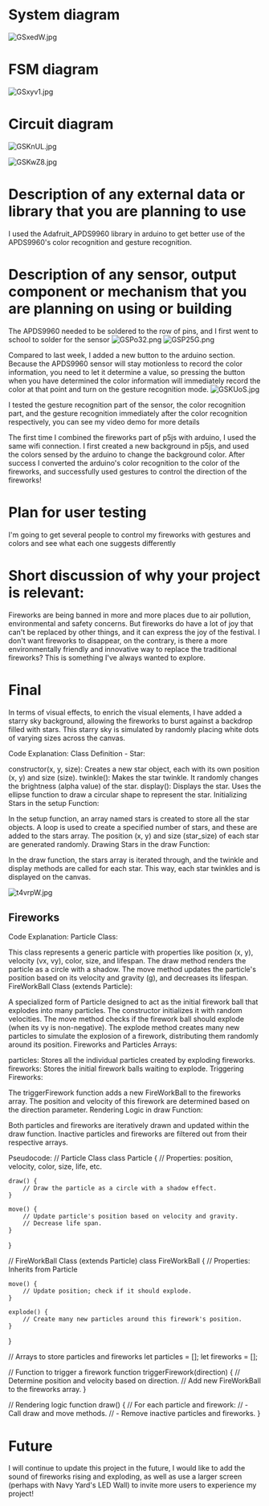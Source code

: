 # System diagram
![GSxedW.jpg](https://imgpile.com/images/GSxedW.jpg)

# FSM diagram
![GSxyv1.jpg](https://imgpile.com/images/GSxyv1.jpg)

# Circuit diagram
![GSKnUL.jpg](https://imgpile.com/images/GSKnUL.jpg)

![GSKwZ8.jpg](https://imgpile.com/images/GSKwZ8.jpg)

# Description of any external data or library that you are planning to use
I used the Adafruit_APDS9960 library in arduino to get better use of the APDS9960's color recognition and gesture recognition.

# Description of any sensor, output component or mechanism that you are planning on using or building
The APDS9960 needed to be soldered to the row of pins, and I first went to school to solder for the sensor
![GSPo32.png](https://imgpile.com/images/GSPo32.png)
![GSP25G.png](https://imgpile.com/images/GSP25G.png)


Compared to last week, I added a new button to the arduino section. Because the APDS9960 sensor will stay motionless to record the color information, you need to let it determine a value, so pressing the button when you have determined the color information will immediately record the color at that point and turn on the gesture recognition mode.
![GSKUoS.jpg](https://imgpile.com/images/GSKUoS.jpg)

I tested the gesture recognition part of the sensor, the color recognition part, and the gesture recognition immediately after the color recognition respectively, you can see my video demo for more details

The first time I combined the fireworks part of p5js with arduino, I used the same wifi connection. I first created a new background in p5js, and used the colors sensed by the arduino to change the background color. After success I converted the arduino's color recognition to the color of the fireworks, and successfully used gestures to control the direction of the fireworks!

# Plan for user testing
I'm going to get several people to control my fireworks with gestures and colors and see what each one suggests differently

# Short discussion of why your project is relevant:
Fireworks are being banned in more and more places due to air pollution, environmental and safety concerns. But fireworks do have a lot of joy that can't be replaced by other things, and it can express the joy of the festival. I don't want fireworks to disappear, on the contrary, is there a more environmentally friendly and innovative way to replace the traditional fireworks? This is something I've always wanted to explore.

# Final
In terms of visual effects, to enrich the visual elements, I have added a starry sky background, allowing the fireworks to burst against a backdrop filled with stars. This starry sky is simulated by randomly placing white dots of varying sizes across the canvas.

Code Explanation:
Class Definition - Star:

constructor(x, y, size): Creates a new star object, each with its own position (x, y) and size (size).
twinkle(): Makes the star twinkle. It randomly changes the brightness (alpha value) of the star.
display(): Displays the star. Uses the ellipse function to draw a circular shape to represent the star.
Initializing Stars in the setup Function:

In the setup function, an array named stars is created to store all the star objects.
A loop is used to create a specified number of stars, and these are added to the stars array.
The position (x, y) and size (star_size) of each star are generated randomly.
Drawing Stars in the draw Function:

In the draw function, the stars array is iterated through, and the twinkle and display methods are called for each star.
This way, each star twinkles and is displayed on the canvas.

![t4vrpW.jpg](https://imgpile.com/images/t4vrpW.jpg)

## Fireworks
Code Explanation:
Particle Class:

This class represents a generic particle with properties like position (x, y), velocity (vx, vy), color, size, and lifespan.
The draw method renders the particle as a circle with a shadow.
The move method updates the particle's position based on its velocity and gravity (g), and decreases its lifespan.
FireWorkBall Class (extends Particle):

A specialized form of Particle designed to act as the initial firework ball that explodes into many particles.
The constructor initializes it with random velocities.
The move method checks if the firework ball should explode (when its vy is non-negative).
The explode method creates many new particles to simulate the explosion of a firework, distributing them randomly around its position.
Fireworks and Particles Arrays:

particles: Stores all the individual particles created by exploding fireworks.
fireworks: Stores the initial firework balls waiting to explode.
Triggering Fireworks:

The triggerFirework function adds a new FireWorkBall to the fireworks array. The position and velocity of this firework are determined based on the direction parameter.
Rendering Logic in draw Function:

Both particles and fireworks are iteratively drawn and updated within the draw function.
Inactive particles and fireworks are filtered out from their respective arrays.

Pseudocode:
// Particle Class
class Particle {
    // Properties: position, velocity, color, size, life, etc.

    draw() {
        // Draw the particle as a circle with a shadow effect.
    }

    move() {
        // Update particle's position based on velocity and gravity.
        // Decrease life span.
    }
}

// FireWorkBall Class (extends Particle)
class FireWorkBall {
    // Properties: Inherits from Particle

    move() {
        // Update position; check if it should explode.
    }

    explode() {
        // Create many new particles around this firework's position.
    }
}

// Arrays to store particles and fireworks
let particles = [];
let fireworks = [];

// Function to trigger a firework
function triggerFirework(direction) {
    // Determine position and velocity based on direction.
    // Add new FireWorkBall to the fireworks array.
}

// Rendering logic
function draw() {
    // For each particle and firework:
    // - Call draw and move methods.
    // - Remove inactive particles and fireworks.
}

# Future
I will continue to update this project in the future, I would like to add the sound of fireworks rising and exploding, as well as use a larger screen (perhaps with Navy Yard's LED Wall) to invite more users to experience my project!